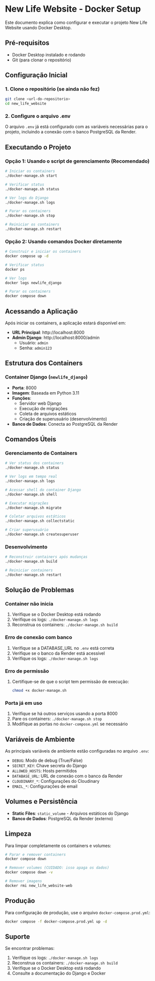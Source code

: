 # New Life Website - Docker Setup

Este documento explica como configurar e executar o projeto New Life Website usando Docker Desktop.

## Pré-requisitos

- Docker Desktop instalado e rodando
- Git (para clonar o repositório)

## Configuração Inicial

### 1. Clone o repositório (se ainda não fez)
```bash
git clone <url-do-repositorio>
cd new_life_website
```

### 2. Configure o arquivo .env
O arquivo `.env` já está configurado com as variáveis necessárias para o projeto, incluindo a conexão com o banco PostgreSQL da Render.

## Executando o Projeto

### Opção 1: Usando o script de gerenciamento (Recomendado)

```bash
# Iniciar os containers
./docker-manage.sh start

# Verificar status
./docker-manage.sh status

# Ver logs do Django
./docker-manage.sh logs

# Parar os containers
./docker-manage.sh stop

# Reiniciar os containers
./docker-manage.sh restart
```

### Opção 2: Usando comandos Docker diretamente

```bash
# Construir e iniciar os containers
docker compose up -d

# Verificar status
docker ps

# Ver logs
docker logs newlife_django

# Parar os containers
docker compose down
```

## Acessando a Aplicação

Após iniciar os containers, a aplicação estará disponível em:

- **URL Principal**: http://localhost:8000
- **Admin Django**: http://localhost:8000/admin
  - Usuário: `admin`
  - Senha: `admin123`

## Estrutura dos Containers

### Container Django (`newlife_django`)
- **Porta**: 8000
- **Imagem**: Baseada em Python 3.11
- **Funções**:
  - Servidor web Django
  - Execução de migrações
  - Coleta de arquivos estáticos
  - Criação de superusuário (desenvolvimento)
- **Banco de Dados**: Conecta ao PostgreSQL da Render

## Comandos Úteis

### Gerenciamento de Containers
```bash
# Ver status dos containers
./docker-manage.sh status

# Ver logs em tempo real
./docker-manage.sh logs

# Acessar shell do container Django
./docker-manage.sh shell

# Executar migrações
./docker-manage.sh migrate

# Coletar arquivos estáticos
./docker-manage.sh collectstatic

# Criar superusuário
./docker-manage.sh createsuperuser
```

### Desenvolvimento
```bash
# Reconstruir containers após mudanças
./docker-manage.sh build

# Reiniciar containers
./docker-manage.sh restart
```

## Solução de Problemas

### Container não inicia
1. Verifique se o Docker Desktop está rodando
2. Verifique os logs: `./docker-manage.sh logs`
3. Reconstrua os containers: `./docker-manage.sh build`

### Erro de conexão com banco
1. Verifique se a DATABASE_URL no `.env` está correta
2. Verifique se o banco da Render está acessível
3. Verifique os logs: `./docker-manage.sh logs`

### Erro de permissão
1. Certifique-se de que o script tem permissão de execução:
   ```bash
   chmod +x docker-manage.sh
   ```

### Porta já em uso
1. Verifique se há outros serviços usando a porta 8000
2. Pare os containers: `./docker-manage.sh stop`
3. Modifique as portas no `docker-compose.yml` se necessário

## Variáveis de Ambiente

As principais variáveis de ambiente estão configuradas no arquivo `.env`:

- `DEBUG`: Modo de debug (True/False)
- `SECRET_KEY`: Chave secreta do Django
- `ALLOWED_HOSTS`: Hosts permitidos
- `DATABASE_URL`: URL de conexão com o banco da Render
- `CLOUDINARY_*`: Configurações do Cloudinary
- `EMAIL_*`: Configurações de email

## Volumes e Persistência

- **Static Files**: `static_volume` - Arquivos estáticos do Django
- **Banco de Dados**: PostgreSQL da Render (externo)

## Limpeza

Para limpar completamente os containers e volumes:

```bash
# Parar e remover containers
docker compose down

# Remover volumes (CUIDADO: isso apaga os dados)
docker compose down -v

# Remover imagens
docker rmi new_life_website-web
```

## Produção

Para configuração de produção, use o arquivo `docker-compose.prod.yml`:

```bash
docker compose -f docker-compose.prod.yml up -d
```

## Suporte

Se encontrar problemas:

1. Verifique os logs: `./docker-manage.sh logs`
2. Reconstrua os containers: `./docker-manage.sh build`
3. Verifique se o Docker Desktop está rodando
4. Consulte a documentação do Django e Docker
